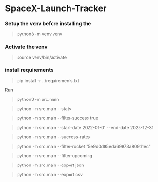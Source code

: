 # SpaceX-Launch-Tracker


### Setup the venv before installing the 

> python3 -m venv venv

### Activate the venv

> source venv/bin/activate

### install requirements

> pip install -r ../requirements.txt


Run

> python3 -m src.main

> python -m src.main --stats

> python -m src.main --filter-success true

> python -m src.main --start-date 2022-01-01 --end-date 2023-12-31

> python -m src.main --success-rates

> python -m src.main --filter-rocket "5e9d0d95eda69973a809d1ec"

> python -m src.main --filter-upcoming

> python -m src.main --export json

> python -m src.main --export csv
